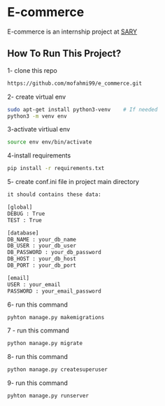 # E-commerce

E-commerce is an internship project at [SARY](https://sary.com/)

## How To Run This Project?

1- clone this repo 
```bash
https://github.com/mofahmi99/e_commerce.git
```
2- create virtual env 
```bash
sudo apt-get install python3-venv    # If needed
python3 -m venv env
```
3-activate virtiual env
```bash  
source env env/bin/activate
```
4-install requirements 
``` bash
pip install -r requirements.txt
```
5- create conf.ini file in project main directory 
```bash
it should contains these data:

[global]
DEBUG : True
TEST : True

[database]
DB_NAME : your_db_name
DB_USER : your_db_user
DB_PASSWORD : your_db_password
DB_HOST : your_db_host
DB_PORT : your_db_port

[email]
USER : your_email
PASSWORD : your_email_password
```
6- run this command 
``` bash
pyhton manage.py makemigrations 
```

7 - run this command
```bash
python manage.py migrate 
```
8- run this command
```bash
python manage.py createsuperuser
```
9- run this command
```bash
pyhton manage.py runserver
```


